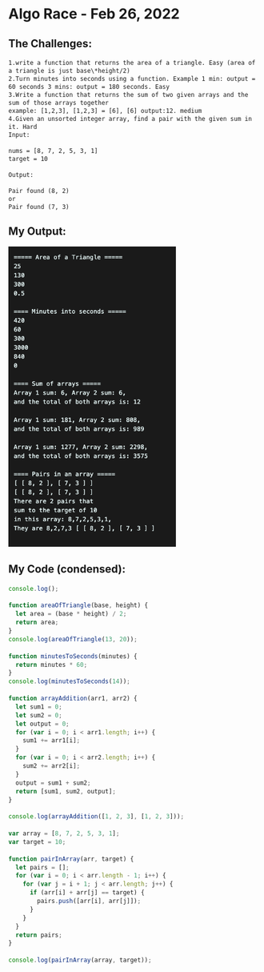 # Algo Race - Feb 26, 2022

## The Challenges:

    1.write a function that returns the area of a triangle. Easy (area of a triangle is just base\*height/2)
    2.Turn minutes into seconds using a function. Example 1 min: output = 60 seconds 3 mins: output = 180 seconds. Easy
    3.Write a function that returns the sum of two given arrays and the sum of those arrays together
    example: [1,2,3], [1,2,3] = [6], [6] output:12. medium
    4.Given an unsorted integer array, find a pair with the given sum in it. Hard
    Input:

    nums = [8, 7, 2, 5, 3, 1]
    target = 10

    Output:

    Pair found (8, 2)
    or
    Pair found (7, 3)

## My Output:

<img src="./images/output.png" height="600" alt="output screen shot">

## My Code (condensed):

```js
console.log();

function areaOfTriangle(base, height) {
  let area = (base * height) / 2;
  return area;
}
console.log(areaOfTriangle(13, 20));

function minutesToSeconds(minutes) {
  return minutes * 60;
}
console.log(minutesToSeconds(14));

function arrayAddition(arr1, arr2) {
  let sum1 = 0;
  let sum2 = 0;
  let output = 0;
  for (var i = 0; i < arr1.length; i++) {
    sum1 += arr1[i];
  }
  for (var i = 0; i < arr2.length; i++) {
    sum2 += arr2[i];
  }
  output = sum1 + sum2;
  return [sum1, sum2, output];
}

console.log(arrayAddition([1, 2, 3], [1, 2, 3]));

var array = [8, 7, 2, 5, 3, 1];
var target = 10;

function pairInArray(arr, target) {
  let pairs = [];
  for (var i = 0; i < arr.length - 1; i++) {
    for (var j = i + 1; j < arr.length; j++) {
      if (arr[i] + arr[j] == target) {
        pairs.push([arr[i], arr[j]]);
      }
    }
  }
  return pairs;
}

console.log(pairInArray(array, target));
```
